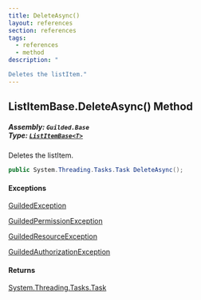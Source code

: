 ```yaml
---
title: DeleteAsync()
layout: references
section: references
tags:
  - references
  - method
description: "

Deletes the listItem."
---
```


## ListItemBase<T>.DeleteAsync() Method
##### **Assembly:** `Guilded.Base`<br/>**Type:** [`ListItemBase<T>`](ListItemBase_T_ 'Guilded.Base.Content.ListItemBase<T>')

Deletes the listItem.

```csharp
public System.Threading.Tasks.Task DeleteAsync();
```

#### Exceptions

[GuildedException](GuildedException 'Guilded.Base.GuildedException')

[GuildedPermissionException](GuildedPermissionException 'Guilded.Base.GuildedPermissionException')

[GuildedResourceException](GuildedResourceException 'Guilded.Base.GuildedResourceException')

[GuildedAuthorizationException](GuildedAuthorizationException 'Guilded.Base.GuildedAuthorizationException')

#### Returns
[System.Threading.Tasks.Task](https://docs.microsoft.com/en-us/dotnet/api/System.Threading.Tasks.Task 'System.Threading.Tasks.Task')